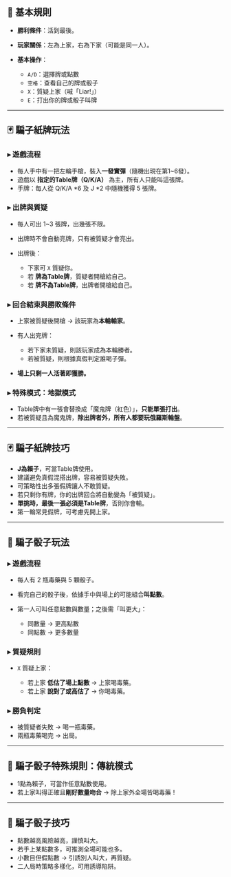 ## 🎯 基本規則

* **勝利條件**：活到最後。
* **玩家關係**：左為上家，右為下家（可能是同一人）。
* **基本操作**：

  * `A/D`：選擇牌或點數
  * `空格`：查看自己的牌或骰子
  * `X`：質疑上家（喊「Liar!」）
  * `E`：打出你的牌或骰子叫牌

---

## 🃏 騙子紙牌玩法

### ▸ 遊戲流程

* 每人手中有一把左輪手槍，裝入**一發實彈**（隨機出現在第1\~6發）。
* 遊戲以 **指定的Table牌（Q/K/A）** 為主，所有人只能叫這張牌。
* 手牌：每人從 Q/K/A \*6 及 J \*2 中隨機獲得 5 張牌。

### ▸ 出牌與質疑

* 每人可出 1\~3 張牌，出幾張不限。
* 出牌時不會自動亮牌，只有被質疑才會亮出。
* 出牌後：

  * 下家可 `X` 質疑你。
  * 若 **牌為Table牌**，質疑者開槍給自己。
  * 若 **牌不為Table牌**，出牌者開槍給自己。

### ▸ 回合結束與勝敗條件

* 上家被質疑後開槍 → 該玩家為**本輪輸家**。
* 有人出完牌：

  * 若下家未質疑，則該玩家成為本輪勝者。
  * 若被質疑，則根據真假判定誰喝子彈。
* **場上只剩一人活著即獲勝。**

### ▸ 特殊模式：地獄模式

* Table牌中有一張會替換成「魔鬼牌（紅色）」，**只能單張打出**。
* 若被質疑且為魔鬼牌，**除出牌者外，所有人都要玩俄羅斯輪盤**。

---

## 🃏 騙子紙牌技巧

* **J為賴子**，可當Table牌使用。
* 建議避免真假混搭出牌，容易被質疑失敗。
* 可策略性出多張假牌讓人不敢質疑。
* 若只剩你有牌，你的出牌回合將自動變為「被質疑」。
* **單挑時，最後一張必須是Table牌**，否則你會輸。
* 第一輪常見假牌，可考慮先開上家。

---

## 🎲 騙子骰子玩法

### ▸ 遊戲流程

* 每人有 2 瓶毒藥與 5 顆骰子。
* 看完自己的骰子後，依據手中與場上的可能組合**叫點數**。
* 第一人可叫任意點數與數量；之後需「叫更大」：

  * 同數量 → 更高點數
  * 同點數 → 更多數量

### ▸ 質疑規則

* `X` 質疑上家：

  * 若上家 **低估了場上點數** → 上家喝毒藥。
  * 若上家 **說對了或高估了** → 你喝毒藥。

### ▸ 勝負判定

* 被質疑者失敗 → 喝一瓶毒藥。
* 兩瓶毒藥喝完 → 出局。

---

## 🎲 騙子骰子特殊規則：傳統模式

* 1點為賴子，可當作任意點數使用。
* 若上家叫得正確且**剛好數量吻合** → 除上家外全場皆喝毒藥！

---

## 🎲 騙子骰子技巧

* 點數越高風險越高，謹慎叫大。
* 若手上某點數多，可推測全場可能也多。
* 小數目但假點數 → 引誘別人叫大，再質疑。
* 二人局時策略多樣化，可用誘導陷阱。